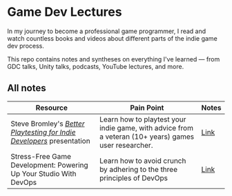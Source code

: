 # Game Dev Lectures

In my journey to become a professional game programmer, I read and watch countless books and videos about different parts of the indie game dev process.

This repo contains notes and syntheses on everything I've learned — from GDC talks, Unity talks, podcasts, YouTube lectures, and more.

## All notes

| Resource | Pain Point | Notes
| --- | --- | --- |
| Steve Bromley's [*Better Playtesting for Indie Developers*](https://www.youtube.com/watch?v=KE3ajiVoTdY) presentation | Learn how to playtest your indie game, with advice from a veteran (10+ years) games user researcher. | [Link](./Better_Playtesting_for_Indie_Developers.md) |
| Stress-Free Game Development: Powering Up Your Studio With DevOps | Learn how to avoid crunch by adhering to the three principles of DevOps | [Link](./Stress-Free_Game_Development_Powering_Up_Your_Studio_With_DevOps.md) |
